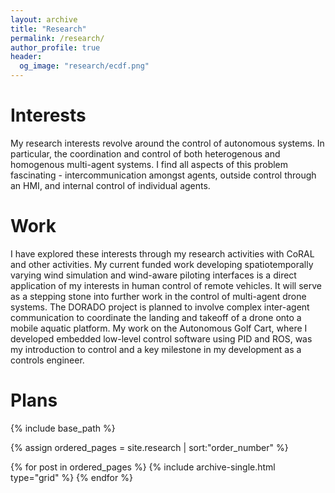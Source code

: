 ```yaml
---
layout: archive
title: "Research"
permalink: /research/
author_profile: true
header:
  og_image: "research/ecdf.png"
---
```


# Interests
My research interests revolve around the control of autonomous systems. In particular, the coordination and control of both heterogenous and homogenous multi-agent systems. I find all aspects of this problem fascinating - intercommunication amongst agents, outside control through an HMI, and internal control of individual agents. 

# Work
I have explored these interests through my research activities with CoRAL and other activities. My current funded work developing spatiotemporally varying wind simulation and wind-aware piloting interfaces is a direct application of my interests in human control of remote vehicles. It will serve as a stepping stone into further work in the control of multi-agent drone systems. The DORADO project is planned to involve complex inter-agent communication to coordinate the landing and takeoff of a drone onto a mobile aquatic platform. My work on the Autonomous Golf Cart, where I developed embedded low-level control software using PID and ROS, was my introduction to control and a key milestone in my development as a controls engineer.

# Plans

<nbsp>

{% include base_path %}

{% assign ordered_pages = site.research | sort:"order_number" %}

{% for post in ordered_pages %}
  {% include archive-single.html type="grid" %}
{% endfor %}
